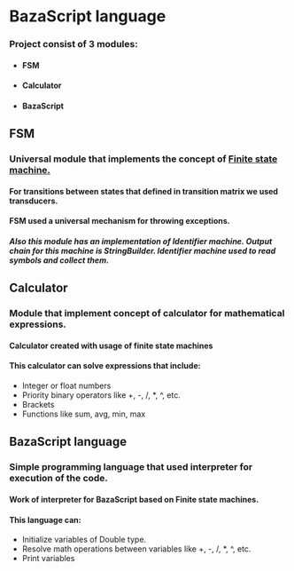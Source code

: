 <h1>BazaScript language</h1>

<h3> Project consist of 3 modules: </h3>

<ul>
<li><h4>FSM</h4></li>
<li><h4>Calculator</h4></li>
<li><h4>BazaScript</h4></li>
</ul>

<h2>FSM</h2>

<h3> Universal module that implements the concept of
<a href = "https://en.wikipedia.org/wiki/Finite-state_machine">Finite state machine.</a></h3>
<h4> For transitions between states that defined in transition matrix we used transducers.</h4>
<h4> FSM used a universal mechanism for throwing exceptions.</h4>
<h5> Also this module has an implementation of Identifier machine. 
Output chain for this machine is StringBuilder.
Identifier machine used to read symbols and collect them.
</h5>

<h2>Calculator</h2>

<h3> Module that implement concept of calculator for mathematical expressions.</h3>

<h4> Calculator created with usage of finite state machines</h4>
<h4> This calculator can solve expressions that include:</h4>

<ul>
<li>Integer or float numbers</li>
<li>Priority binary operators like +, -, /, *, ^, etc.</li>
<li>Brackets</li>
<li>Functions like sum, avg, min, max</li>
</ul>

<h2>BazaScript language</h2>

<h3>Simple programming language that used interpreter for execution of the code.</h3>
<h4>Work of interpreter for BazaScript based on Finite state machines.</h4>
<h4> This language can:</h4>
<ul>
<li>Initialize variables of Double type.</li>
<li>Resolve math operations between variables like +, -, /, *, ^, etc.</li>
<li>Print variables</li>
</ul>